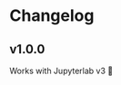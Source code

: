 # Changelog

<!-- <START NEW CHANGELOG ENTRY> -->
## v1.0.0

Works with Jupyterlab v3 🎉
<!-- <END NEW CHANGELOG ENTRY> -->
